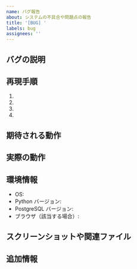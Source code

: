 ```yaml
---
name: バグ報告
about: システムの不具合や問題点の報告
title: '[BUG] '
labels: bug
assignees: ''
---
```


## バグの説明
<!-- どのような問題が発生しているか、詳しく説明してください -->

## 再現手順
1. <!-- 最初のステップ -->
2. <!-- 次のステップ -->
3. <!-- さらに次のステップ -->
4. <!-- エラーの発生 -->

## 期待される動作
<!-- 本来どのような動作が期待されるか説明してください -->

## 実際の動作
<!-- 実際に何が起きているか説明してください -->

## 環境情報
- OS: <!-- 例：Windows 10, macOS Monterey, Ubuntu 20.04 -->
- Python バージョン: <!-- 例：3.8.10 -->
- PostgreSQL バージョン: <!-- 例：14.2 -->
- ブラウザ（該当する場合）: <!-- 例：Chrome 98.0.4758.102 -->

## スクリーンショットや関連ファイル
<!-- 問題の説明に役立つスクリーンショットやログファイルがあれば添付してください -->

## 追加情報
<!-- その他、問題解決に役立つ情報があれば記載してください -->
